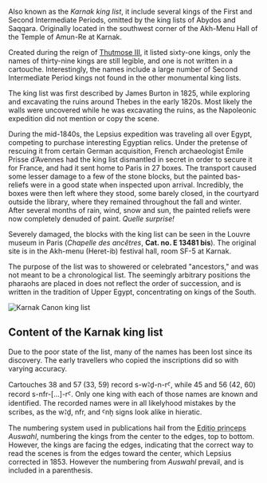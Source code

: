 <p class="lead mb-3">Also known as the <i>Karnak king list</i>, it include several kings of the First and Second Intermediate Periods, omitted by the king lists of Abydos and Saqqara. Originally located in the southwest corner of the Akh-Menu Hall of the Temple of Amun-Re at Karnak.</p><p>Created during the reign of <a href="../pharaoh/Thutmose-III">Thutmose <span aria-label="three">III</span></a>, it listed sixty-one kings, only the names of thirty-nine kings are still legible, and one is not written in a cartouche. Interestingly, the names include a large number of Second Intermediate Period kings not found in the other monumental king lists.</p><p>The king list was first described by James Burton in 1825, while exploring and excavating the ruins around Thebes in the early 1820s. Most likely the walls were uncovered while he was excavating the ruins, as the Napoleonic expedition did not mention or copy the scene.</p><p>During the mid-1840s, the Lepsius expedition was traveling all over Egypt, competing to purchase interesting Egyptian relics. Under the pretense of rescuing it from certain German acquisition, French archaeologist Émile Prisse d’Avennes had the king list dismantled in secret in order to secure it for France, and had it sent home to Paris in 27 boxes. The transport caused some lesser damage to a few of the stone blocks, but the painted bas-reliefs were in a good state when inspected upon arrival. Incredibly, the boxes were then left where they stood, some barely closed, in the courtyard outside the library, where they remained throughout the fall and winter. After several months of rain, wind, snow and sun, the painted reliefs were now completely denuded of paint. <i>Quelle surprise!</i></p><p>Severely damaged, the blocks with the king list can be seen in the Louvre museum in Paris (<em>Chapelle des ancêtres</em>, <strong>Cat. no. E 13481 bis</strong>). The original site is in the Akh-menu (Heret-ib) festival hall, room SF-5 at Karnak.</p><p>The purpose of the list was to showered or celebrated "ancestors," and was not meant to be a chronological list. The seemingly arbitrary positions the pharaohs are placed in does not reflect the order of succession, and is written in the tradition of Upper Egypt, concentrating on kings of the South.</p><div class="py-3"><img loading="lazy" class="img-fluid" src="images/canon-kc.jpg" alt="Karnak Canon king list" /></div><h2 class="">Content of the Karnak king list</h2><p>Due to the poor state of the list, many of the names has been lost since its discovery. The early travellers who copied the inscriptions did so with varying accuracy.</p><p>Cartouches 38 and 57 (33, 59) record <tlit>s-wꜢḏ-n-rꜤ</tlit>, while 45 and 56 (42, 60) record <tlit>s-nfr-[...]-rꜤ</tlit>. Only one king with each of those names are known and identified. The recorded names were in all likelyhood mistakes by the scribes, as the <tlit>wꜢḏ</tlit>, <tlit>nfr</tlit>, and <tlit>Ꜥnḫ</tlit> signs look alike in hieratic.</p><p>The numbering system used in publications hail from the <abbr title="First printed edition">Editio princeps</abbr> <em>Auswahl</em>, numbering the kings from the center to the edges, top to bottom. However, the kings are facing the edges, indicating that the correct way to read the scenes is from the edges toward the center, which Lepsius corrected in 1853. However the numbering from <em lang="de">Auswahl</em> prevail, and is included in a parenthesis.</p>
